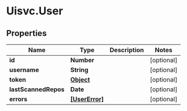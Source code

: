 # Uisvc.User

## Properties

Name | Type | Description | Notes
------------ | ------------- | ------------- | -------------
**id** | **Number** |  | [optional] 
**username** | **String** |  | [optional] 
**token** | [**Object**](.md) |  | [optional] 
**lastScannedRepos** | **Date** |  | [optional] 
**errors** | [**[UserError]**](UserError.md) |  | [optional] 



